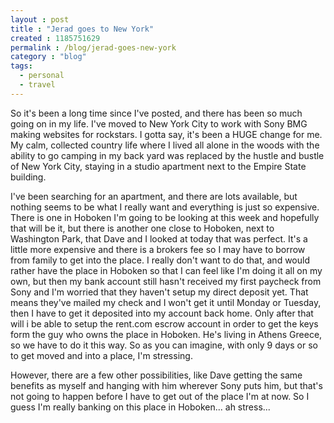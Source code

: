 ```yaml
---
layout : post
title : "Jerad goes to New York"
created : 1185751629
permalink : /blog/jerad-goes-new-york
category : "blog"
tags:
  - personal
  - travel
---
```

So it's been a long time since I've posted, and there has been so much going on in my life. I've moved to New York City to work with Sony BMG making websites for rockstars. I gotta say, it's been a HUGE change for me. My calm, collected country life where I lived all alone in the woods with the ability to go camping in my back yard was replaced by the hustle and bustle of New York City, staying in a studio apartment next to the Empire State building.

I've been searching for an apartment, and there are lots available, but nothing seems to be what I really want and everything is just so expensive. There is one in Hoboken I'm going to be looking at this week and hopefully that will be it, but there is another one close to Hoboken, next to Washington Park, that Dave and I looked at today that was perfect. It's a little more expensive and there is a brokers fee so I may have to borrow from family to get into the place. I really don't want to do that, and would rather have the place in Hoboken so that I can feel like I'm doing it all on my own, but then my bank account still hasn't received my first paycheck from Sony and I'm worried that they haven't setup my direct deposit yet. That means they've mailed my check and I won't get it until Monday or Tuesday, then I have to get it deposited into my account back home. Only after that will i be able to setup the rent.com escrow account in order to get the keys form the guy who owns the place in Hoboken. He's living in Athens Greece, so we have to do it this way. So as you can imagine, with only 9 days or so to get moved and into a place, I'm stressing. 

However, there are a few other possibilities, like Dave getting the same benefits as myself and hanging with him wherever Sony puts him, but that's not going to happen before I have to get out of the place I'm at now. So I guess I'm really banking on this place in Hoboken... ah stress...
